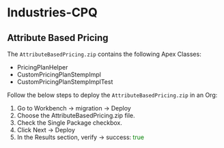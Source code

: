 # Industries-CPQ

## Attribute Based Pricing

The `AttributeBasedPricing.zip` contains the following Apex Classes:
- PricingPlanHelper
- CustomPricingPlanStempImpl
- CustomPricingPlanStempImplTest

Follow the below steps to deploy the `AttributeBasedPricing.zip` in an Org:

1. Go to Workbench -> migration -> Deploy
2. Choose the AttributeBasedPricing.zip file.
3. Check the Single Package checkbox.
4. Click Next -> Deploy
5. In the Results section, verify -> success: <span style="color: green;">true</span>